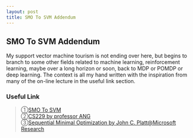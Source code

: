 ```yaml
---
layout: post
title: SMO To SVM Addendum
---
```


## SMO To SVM Addendum
<p class="message">
My support vector machine tourism is not ending over here, but begins to branch to some other fields related to machine learning, reinforcement learning, maybe over a long horizon or soon, back to MDP or POMDP or deep learning.  
The context is all my hand written with the inspiration from many of the on-line lecture in the useful link section.
</p>

### Useful Link
>&#10112;[SMO To SVM](http://web.cs.iastate.edu/~honavar/smo-svm.pdf)  
>&#10113;[CS229 by professor ANG](http://cs229.stanford.edu/notes/cs229-notes3.pdf)  
>&#10114;[Sequential Minimal Optimization by John C. Platt@Microsoft Research](https://www.microsoft.com/en-us/research/wp-content/uploads/2016/02/tr-98-14.pdf)  
